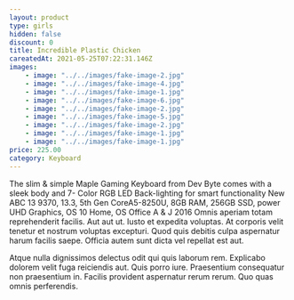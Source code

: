 ```yaml
---
layout: product
type: girls
hidden: false
discount: 0
title: Incredible Plastic Chicken
careatedAt: 2021-05-25T07:22:31.146Z
images:
    - image: "../../images/fake-image-2.jpg"
    - image: "../../images/fake-image-4.jpg"
    - image: "../../images/fake-image-1.jpg"
    - image: "../../images/fake-image-6.jpg"
    - image: "../../images/fake-image-2.jpg"
    - image: "../../images/fake-image-5.jpg"
    - image: "../../images/fake-image-2.jpg"
    - image: "../../images/fake-image-1.jpg"
    - image: "../../images/fake-image-1.jpg"
price: 225.00
category: Keyboard
---
```

The slim & simple Maple Gaming Keyboard from Dev Byte comes with a sleek body and 7- Color RGB LED Back-lighting for smart functionality
New ABC 13 9370, 13.3, 5th Gen CoreA5-8250U, 8GB RAM, 256GB SSD, power UHD Graphics, OS 10 Home, OS Office A & J 2016
Omnis aperiam totam reprehenderit facilis. Aut aut ut. Iusto et expedita voluptas. At corporis velit tenetur et nostrum voluptas excepturi. Quod quis debitis culpa aspernatur harum facilis saepe. Officia autem sunt dicta vel repellat est aut.
 Atque nulla dignissimos delectus odit qui quis laborum rem. Explicabo dolorem velit fuga reiciendis aut. Quis porro iure. Praesentium consequatur non praesentium in. Facilis provident aspernatur rerum rerum. Quo quas omnis perferendis.
